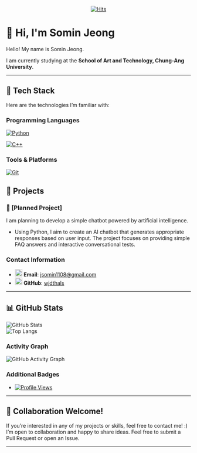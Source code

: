 <div align="center">
  
[![Hits](https://hits.seeyoufarm.com/api/count/incr/badge.svg?url=https%3A%2F%2Fgithub.com%2Fgjbae1212%2Fhit-counter&count_bg=%2379C83D&title_bg=%23858585&icon=&icon_color=%23E7E7E7&title=hits&edge_flat=false)](https://hits.seeyoufarm.com)

</div>

# 👋 Hi, I'm Somin Jeong 

Hello! My name is Somin Jeong.

I am currently studying at the **School of Art and Technology, Chung-Ang University**.

---

## 🌟 **Tech Stack**  
Here are the technologies I’m familiar with:  

### **Programming Languages**  
[![Python](https://img.shields.io/badge/Python-3776AB?style=flat&logo=python&logoColor=white)](https://www.python.org/)

 
[![C++](https://img.shields.io/badge/C++-00599C?style=flat&logo=c%2B%2B&logoColor=white)](https://en.cppreference.com/)


### **Tools & Platforms**  
[![Git](https://img.shields.io/badge/Git-F05032?style=flat&logo=git&logoColor=white)](https://git-scm.com/)


## 🚀 **Projects**  
### 📌 **[Planned Project]**  
I am planning to develop a simple chatbot powered by artificial intelligence.

- Using Python, I aim to create an AI chatbot that generates appropriate responses based on user input. The project focuses on providing simple FAQ answers and interactive conversational tests.

### **Contact Information**  
- <a href="mailto:jsomin1108@gmail.com"><img src="https://img.icons8.com/color/48/000000/gmail-new.png" alt="Email" width="20"/></a> **Email**: [jsomin1108@gmail.com](mailto:jsomin1108@gmail.com)  
- <a href="https://github.com/wjdthals"><img src="https://img.icons8.com/material-outlined/48/000000/github.png" alt="GitHub" width="20"/></a> **GitHub**: [wjdthals](https://github.com/wjdthals) 

---

## 📊 **GitHub Stats**  
![GitHub Stats](https://github-readme-stats.vercel.app/api?username=wjdthals&show_icons=true&theme=radical)  
![Top Langs](https://github-readme-stats.vercel.app/api/top-langs/?username=wjdthals&layout=compact&theme=radical)  

### **Activity Graph**
![GitHub Activity Graph](https://github-readme-activity-graph.vercel.app/graph?username=wjdthals&bg_color=1d2a3a&color=9cf&line=f09&point=51e6f4&area=true&hide_border=true)

### **Additional Badges**
- [![Profile Views](https://komarev.com/ghpvc/?username=wjdthals&style=flat-square&color=blue)](https://github.com/wjdthals)

---

## 🤝 **Collaboration Welcome!**  
If you’re interested in any of my projects or skills, feel free to contact me! :)  
I’m open to collaboration and happy to share ideas. Feel free to submit a Pull Request or open an Issue.  

---

